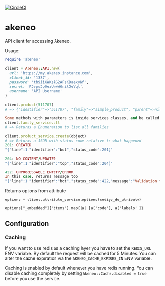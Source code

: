 [![CircleCI](https://circleci.com/gh/awniemeyer/akeneo.svg?style=svg&circle-token=1d727274a65e61f2bd5f2208f5c33bf532ebaac5)](https://circleci.com/gh/awniemeyer/akeneo)

# akeneo

API client for accessing Akeneo.

Usage:

```ruby
require 'akeneo'

client = Akeneo::API.new(
  url: 'https://my.akeneo.instance.com',
  client_id: '1337',
  password: 'tb9iiXWKskG2AFsKDaexyNf',
  secret: 'F3vpu3p0ezUmwW6nit5eVqt',
  username: 'API Username'
)

client.product(511707)
# => {"identifier"=>"511707", "family"=>"simple_product", "parent"=>nil, "groups"=>[]...

Some methods with parameters is inside services classes, and be called that way
client.family_service.all
# => Returns a Enumeration to list all families

client.product_service.create(object)
# => Returns a JSON with status code relative to what happened
201: CREATED
"{"line":1,"identifier":"bot","status_code":201}"

204: NO CONTENT/UPDATED
"{"line":1,"identifier":"top","status_code":204}"

422: UNPROCESSABLE ENTITY/ERROR
In this case, returns message too
"{"line":1,"identifier":"bot","status_code":422,"message":"Validation failed.","errors":[{"property":"values","message":"The value Top 2 vezes is already set on another product for the unique attribute nome_marketing","attribute":"nome_marketing","locale":null,"scope":null}]}"
```

Returns options from attribute
```
options = client.attribute_service.options(codigo_do_atributo)

options["_embedded"]["items"].map{|a| [a['code'], a['labels']]}
```

## Configuration

### Caching

If you want to use redis as a caching layer you have to set the `REDIS_URL` ENV variable.
By default the request will be cached for 5 Minutes.
You can alter the cache expiration via the `AKENEO_CACHE_EXPIRES_IN` ENV variable.

Caching is enabled by default whenever you have redis running.
You can disable caching completely by setting
`Akeneo::Cache.disabled = true` before you use the service.
